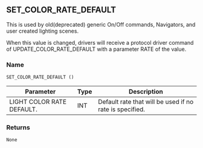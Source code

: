 ## SET\_COLOR\_RATE\_DEFAULT

This is used by old(deprecated) generic On/Off commands, Navigators, and user created lighting scenes.

When this value is changed, drivers will receive a protocol driver command of UPDATE\_COLOR\_RATE\_DEFAULT with a parameter RATE of the value.


### Name

`SET_COLOR_RATE_DEFAULT ()`


| Parameter                 | Type | Description                                             |
| ------------------------- | ---- | ------------------------------------------------------- |
| LIGHT COLOR RATE DEFAULT. | INT  | Default rate that will be used if no rate is specified. |


### Returns

`None`